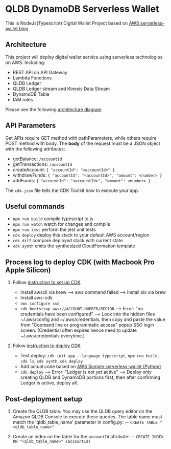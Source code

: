 # QLDB DynamoDB Serverless Wallet

This is NodeJs(Typescript) Digital Wallet Project based on [AWS serverless-wallet blog](https://aws.amazon.com/blogs/architecture/building-a-serverless-wallet-service-for-in-game-currency/)

## Architecture

This project will deploy digital wallet service using serverless technologies on AWS.
Including:

- REST API on API Gateway
- Lambda Functions
- QLDB Ledger
- QLDB Ledger stream and Kinesis Data Stream
- DynamoDB Table
- IAM roles

Please see the following [architecture diagram](readme-architecture.png)

## API Parameters

Get APIs require GET method with pathParameters, while others require POST method with body.
The **body** of the request must be a JSON object with the following attributes:

- getBalance: `/accountId`
- getTransactions: `/accountId`
- createAccount: `{ "accountId": "<accountId>" }`
- withdrawFunds: `{ "accountId": "<accountId>", "amount": <number> }`
- addFunds: `{ "accountId": "<accountId>", "amount": <number> }`

The `cdk.json` file tells the CDK Toolkit how to execute your app.

## Useful commands

- `npm run build` compile typescript to js
- `npm run watch` watch for changes and compile
- `npm run test` perform the jest unit tests
- `cdk deploy` deploy this stack to your default AWS account/region
- `cdk diff` compare deployed stack with current state
- `cdk synth` emits the synthesized CloudFormation template

## Process log to deploy CDK (with Macbook Pro Apple Silicon)

1. Follow [instruction to set up CDK](https://docs.aws.amazon.com/cdk/v2/guide/getting_started.html)

   - Install awscli via brew --> aws command failed --> Install six via brew
   - Install aws-cdk
   - `aws configure sso`
   - `cdk bootstrap aws://ACCOUNT-NUMBER/REGION` --> Error: "no credentials have been configured" --> Look into the hidden files ~/.aws/config and ~/.aws/credentials, then copy and paste the value from "Coomand line or programmatic access" popup SSO login screen. (Credential often expires hence need to update ~/.aws/credentials everytime.)

2. Folow [instruction to deploy CDK](https://docs.aws.amazon.com/cdk/v2/guide/hello_world.html)

   - Test deploy: `cdk init app --language typescript`, `npm run build`, `cdk ls`, `cdk synth`, `cdk deploy`
   - Add actual code based on [AWS Sample serverless-wallet (Python)](https://github.com/aws-samples/serverless-wallet)
   - `cdk deploy` --> Error: "Ledger is not yet active" --> Deploy only creating QLDB and DynamoDB portions first, then after confirming Ledger is active, deploy all.

## Post-deployment setup

1. Create the QLDB table. You may use the QLDB query editor on the Amazon QLDB Console to execute these queries. The table name must match the 'qldb_table_name' parameter in config.py:
   -- `CREATE TABLE "<qldb_table_name>"`

2. Create an index on the table for the `accountId` attribute:
   -- `CREATE INDEX ON "<qldb_table_name>" (accountId)`
